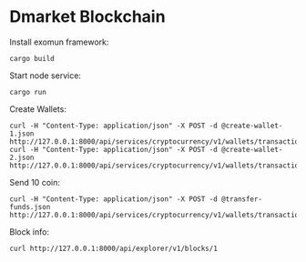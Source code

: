 # Dmarket Blockchain

Install exomun framework:
```
cargo build
```

Start node service:
```
cargo run
```


Create Wallets:
```
curl -H "Content-Type: application/json" -X POST -d @create-wallet-1.json http://127.0.0.1:8000/api/services/cryptocurrency/v1/wallets/transaction
curl -H "Content-Type: application/json" -X POST -d @create-wallet-2.json http://127.0.0.1:8000/api/services/cryptocurrency/v1/wallets/transaction
```

Send 10 coin:
```
curl -H "Content-Type: application/json" -X POST -d @transfer-funds.json http://127.0.0.1:8000/api/services/cryptocurrency/v1/wallets/transaction
```

Block info:
```
curl http://127.0.0.1:8000/api/explorer/v1/blocks/1
```